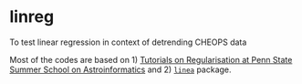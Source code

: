 # linreg
To test linear regression in context of detrending CHEOPS data

Most of the codes are based on 1) [Tutorials on Regularisation at Penn State Summer School on Astroinformatics](https://github.com/Astroinformatics/SummerSchool2022) and 2) [`linea`](https://github.com/bmorris3/linea) package.